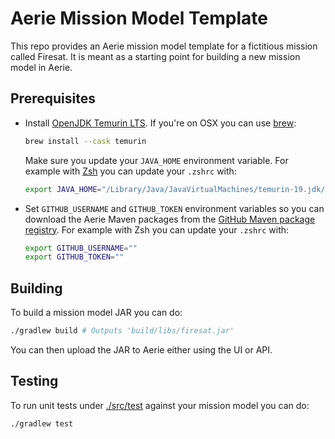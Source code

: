 # Aerie Mission Model Template

This repo provides an Aerie mission model template for a fictitious mission called Firesat. It is meant as a starting point for building a new mission model in Aerie.

## Prerequisites

- Install [OpenJDK Temurin LTS](https://adoptium.net/temurin/). If you're on OSX you can use [brew](https://brew.sh/):

  ```sh
  brew install --cask temurin
  ```

  Make sure you update your `JAVA_HOME` environment variable. For example with [Zsh](https://www.zsh.org/) you can update your `.zshrc` with:

  ```sh
  export JAVA_HOME="/Library/Java/JavaVirtualMachines/temurin-19.jdk/Contents/Home"
  ```

- Set `GITHUB_USERNAME` and `GITHUB_TOKEN` environment variables so you can download the Aerie Maven packages from the [GitHub Maven package registry](https://docs.github.com/en/packages/working-with-a-github-packages-registry/working-with-the-apache-maven-registry). For example with Zsh you can update your `.zshrc` with:

  ```sh
  export GITHUB_USERNAME=""
  export GITHUB_TOKEN=""
  ```

## Building

To build a mission model JAR you can do:

```sh
./gradlew build # Outputs 'build/libs/firesat.jar'
```

You can then upload the JAR to Aerie either using the UI or API.

## Testing

To run unit tests under [./src/test](./src/test) against your mission model you can do:

```sh
./gradlew test
```
